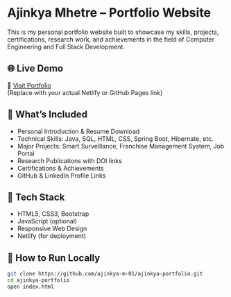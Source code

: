 # Ajinkya Mhetre – Portfolio Website

This is my personal portfolio website built to showcase my skills, projects, certifications, research work, and achievements in the field of Computer Engineering and Full Stack Development.

## 🌐 Live Demo

🔗 [Visit Portfolio](https://ajinkya-mhetre.netlify.app)  
(Replace with your actual Netlify or GitHub Pages link)

## 💼 What’s Included

- Personal Introduction & Resume Download
- Technical Skills: Java, SQL, HTML, CSS, Spring Boot, Hibernate, etc.
- Major Projects: Smart Surveillance, Franchise Management System, Job Portal
- Research Publications with DOI links
- Certifications & Achievements
- GitHub & LinkedIn Profile Links

## 🧰 Tech Stack

- HTML5, CSS3, Bootstrap
- JavaScript (optional)
- Responsive Web Design
- Netlify (for deployment)

## 🚀 How to Run Locally

```bash
git clone https://github.com/ajinkya-m-01/ajinkya-portfolio.git
cd ajinkya-portfolio
open index.html
